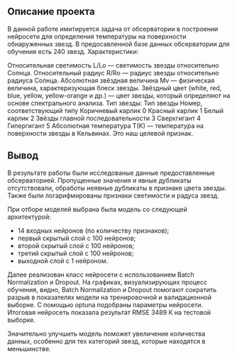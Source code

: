 ## Описание проекта
В данной работе имитируется задача от обсерватории в построении нейросети для определения температуры на поверхности обнаруженных звезд. В предосавленной базе данных обсерватории для обучения есть 240 звезд.
Характеристики:

Относительная светимость L/Lo — светимость звезды относительно Солнца.
Относительный радиус R/Ro — радиус звезды относительно радиуса Солнца.
Абсолютная звёздная величина Mv — физическая величина, характеризующая блеск звезды.
Звёздный цвет (white, red, blue, yellow, yellow-orange и др.) — цвет звезды, который определяют на основе спектрального анализа.
Тип звезды:
Тип звезды	Номер, соответствующий типу
Коричневый карлик	0
Красный карлик	1
Белый карлик	2
Звёзды главной последовательности	3
Сверхгигант	4
Гипергигант	5
Абсолютная температура T(K) — температура на поверхности звезды в Кельвинах. Это наш целевой признак.

## Вывод

В результате работы были исследованые данные предоставленные обсерваторией. Пропущенные значения и явные дубликаты отсутствовали, обработы неявные дубликаты в признаке цвета звезды. Также были логарифмированы признаки светимости и радуса звезд.

При отборе моделей выбрана была модель со следующей архитектурой:
* 14 входных нейронов (по количеству признаков);
* первый скрытый слой с 100 нейронов;
* второй скрытый слой с 100 нейронов;
* третий скрытый слой с 100 нейронов;
* выходной слой с 1 нейроном.

Далее реализован класс нейросети с использованием Batch Normalization и Dropout. На графиках, визуализирующих процесс обучения, видно, Batch Normalization и Dropout помогают сократить разрыв в показателях модели на тренировочной и валидационной выборке. С помощью optuna подобраны параметры нейросети. Итоговая нейросеть показала результат RMSE 3489 К на тестовой выборке.

Значительно улучшить модель поможет увеличение количества данных, особенно для тех категорий звезд, которые находятся в меньшинстве.
